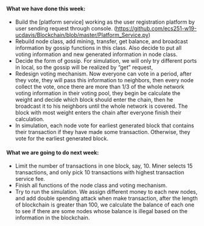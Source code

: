 #### What we have done this week:
-	Build the [platform service] working as the user registration platform by user sending request through console.  (https://github.com/ecs251-w19-ucdavis/Blockchain/blob/master/Platform_Service.py)
-	 Rebuild node class, add mining, transfer, get balance, and broadcast information by gossip functions in this class. Also decide to put all voting information and new generated information in node class.
-	Decide the form of gossip. For simulation, we will only try different ports in local, so the gossip will be realized by “get” request,
-	Redesign voting mechanism. Now everyone can vote in a period, after they vote, they will pass this information to neighbors, then every node collect the vote, once there are more than 1/3 of the whole network voting information in their voting pool, they begin be calculate the weight and decide which block should enter the chain, then he broadcast it to his neighbors until the whole network is covered. The block with most weight enters the chain after everyone finish their calculation.
-	In simulation, each node vote for earliest generated block that contains their transaction if they have made some transaction. Otherwise, they vote for the earliest generated block. 


#### What we are going to do next week:
-	Limit the number of transactions in one block, say, 10. Miner selects 15 transactions, and only pick 10 transactions with highest transaction service fee.
-	Finish all functions of the node class and voting mechanism. 
-	Try to run the simulation. We assign different money to each new nodes, and add double spending attack when make transaction, after the length of blockchain is greater than 100, we calculate the balance of each one to see if there are some nodes whose balance is illegal based on the information in the blockchain.
